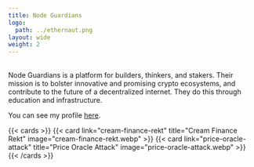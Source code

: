 ```yaml
---
title: Node Guardians
logo:
  path: ../ethernaut.png
layout: wide
weight: 2
---
```


</br>
Node Guardians is a platform for builders, thinkers, and stakers. Their mission is to bolster innovative and promising crypto ecosystems, and contribute to the future of a decentralized internet. They do this through education and infrastructure.

You can see my profile [here](https://nodeguardians.io/character/c6fabb197db9).
</br>

{{< cards >}}
{{< card link="cream-finance-rekt" title="Cream Finance Rekt" image="cream-finance-rekt.webp" >}}
{{< card link="price-oracle-attack" title="Price Oracle Attack" image="price-oracle-attack.webp" >}}
{{< /cards >}}
